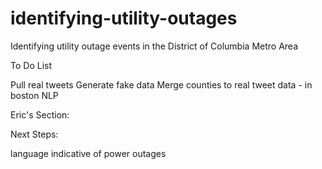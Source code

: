 # identifying-utility-outages
Identifying utility outage events in the District of Columbia Metro Area


To Do List

Pull real tweets
Generate fake data
Merge counties to real tweet data - in boston
NLP

Eric's Section:

Next Steps:

language indicative of power outages


